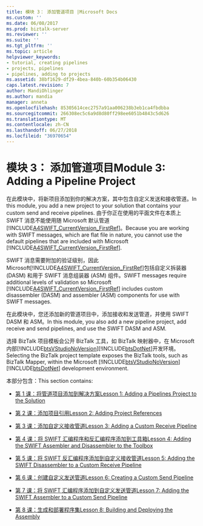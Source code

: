 ```yaml
---
title: 模块 3： 添加管道项目 |Microsoft Docs
ms.custom: ''
ms.date: 06/08/2017
ms.prod: biztalk-server
ms.reviewer: ''
ms.suite: ''
ms.tgt_pltfrm: ''
ms.topic: article
helpviewer_keywords:
- tutorial, creating pipelines
- projects, pipelines
- pipelines, adding to projects
ms.assetid: 38bf1629-df29-4bea-840b-60b354b06430
caps.latest.revision: 7
author: MandiOhlinger
ms.author: mandia
manager: anneta
ms.openlocfilehash: 85305614cec2757a91aa006238b3eb1ca4fbdbba
ms.sourcegitcommit: 266308ec5c6a9d8d80ff298ee6051b4843c5d626
ms.translationtype: MT
ms.contentlocale: zh-CN
ms.lasthandoff: 06/27/2018
ms.locfileid: "36970654"
---
```

# <a name="module-3-adding-a-pipeline-project"></a><span data-ttu-id="d7a87-102">模块 3： 添加管道项目</span><span class="sxs-lookup"><span data-stu-id="d7a87-102">Module 3: Adding a Pipeline Project</span></span>
<span data-ttu-id="d7a87-103">在此模块中，将新项目添加到你的解决方案，其中包含自定义发送和接收管道。</span><span class="sxs-lookup"><span data-stu-id="d7a87-103">In this module, you add a new project to your solution that contains your custom send and receive pipelines.</span></span> <span data-ttu-id="d7a87-104">由于你正在使用的平面文件在本质上 SWIFT 消息不能使用随 Microsoft 默认管道[!INCLUDE[A4SWIFT_CurrentVersion_FirstRef](../../includes/a4swift-currentversion-firstref-md.md)]。</span><span class="sxs-lookup"><span data-stu-id="d7a87-104">Because you are working with SWIFT messages, which are flat file in nature, you cannot use the default pipelines that are included with Microsoft [!INCLUDE[A4SWIFT_CurrentVersion_FirstRef](../../includes/a4swift-currentversion-firstref-md.md)].</span></span>  
  
 <span data-ttu-id="d7a87-105">SWIFT 消息需要附加的验证级别，因此 Microsoft[!INCLUDE[A4SWIFT_CurrentVersion_FirstRef](../../includes/a4swift-currentversion-firstref-md.md)]包括自定义拆装器 (DASM) 和用于 SWIFT 消息组装器 (ASM) 组件。</span><span class="sxs-lookup"><span data-stu-id="d7a87-105">SWIFT messages require additional levels of validation so Microsoft [!INCLUDE[A4SWIFT_CurrentVersion_FirstRef](../../includes/a4swift-currentversion-firstref-md.md)] includes custom disassembler (DASM) and assembler (ASM) components for use with SWIFT messages.</span></span>  
  
 <span data-ttu-id="d7a87-106">在此模块中，您还添加新的管道项目中，添加接收和发送管道，并使用 SWIFT DASM 和 ASM。</span><span class="sxs-lookup"><span data-stu-id="d7a87-106">In this module, you also add a new pipeline project, add receive and send pipelines, and use the SWIFT DASM and ASM.</span></span>  
  
 <span data-ttu-id="d7a87-107">选择 BizTalk 项目模板会公开 BizTalk 工具，如 BizTalk 映射器中，在 Microsoft 内部[!INCLUDE[btsVStudioNoVersion](../../includes/btsvstudionoversion-md.md)][!INCLUDE[btsDotNet](../../includes/btsdotnet-md.md)]开发环境。</span><span class="sxs-lookup"><span data-stu-id="d7a87-107">Selecting the BizTalk project template exposes the BizTalk tools, such as BizTalk Mapper, within the Microsoft [!INCLUDE[btsVStudioNoVersion](../../includes/btsvstudionoversion-md.md)][!INCLUDE[btsDotNet](../../includes/btsdotnet-md.md)] development environment.</span></span>  
  
 <span data-ttu-id="d7a87-108">本部分包含：</span><span class="sxs-lookup"><span data-stu-id="d7a87-108">This section contains:</span></span>  
  
-   [<span data-ttu-id="d7a87-109">第 1 课：将管道项目添加到解决方案</span><span class="sxs-lookup"><span data-stu-id="d7a87-109">Lesson 1: Adding a Pipelines Project to the Solution</span></span>](../../adapters-and-accelerators/accelerator-swift/lesson-1-adding-a-pipelines-project-to-the-solution.md)  
  
-   [<span data-ttu-id="d7a87-110">第 2 课：添加项目引用</span><span class="sxs-lookup"><span data-stu-id="d7a87-110">Lesson 2: Adding Project References</span></span>](../../adapters-and-accelerators/accelerator-swift/lesson-2-adding-project-references.md)  
  
-   [<span data-ttu-id="d7a87-111">第 3 课：添加自定义接收管道</span><span class="sxs-lookup"><span data-stu-id="d7a87-111">Lesson 3: Adding a Custom Receive Pipeline</span></span>](../../adapters-and-accelerators/accelerator-swift/lesson-3-adding-a-custom-receive-pipeline.md)  
  
-   [<span data-ttu-id="d7a87-112">第 4 课：将 SWIFT 汇编程序和反汇编程序添加到工具箱</span><span class="sxs-lookup"><span data-stu-id="d7a87-112">Lesson 4: Adding the SWIFT Assembler and Disassembler to the Toolbox</span></span>](../../adapters-and-accelerators/accelerator-swift/lesson-4-adding-the-swift-assembler-and-disassembler-to-the-toolbox.md)  
  
-   [<span data-ttu-id="d7a87-113">第 5 课：将 SWIFT 反汇编程序添加到自定义接收管道</span><span class="sxs-lookup"><span data-stu-id="d7a87-113">Lesson 5: Adding the SWIFT Disassembler to a Custom Receive Pipeline</span></span>](../../adapters-and-accelerators/accelerator-swift/lesson-5-adding-the-swift-disassembler-to-a-custom-receive-pipeline.md)  
  
-   [<span data-ttu-id="d7a87-114">第 6 课：创建自定义发送管道</span><span class="sxs-lookup"><span data-stu-id="d7a87-114">Lesson 6: Creating a Custom Send Pipeline</span></span>](../../adapters-and-accelerators/accelerator-swift/lesson-6-creating-a-custom-send-pipeline.md)  
  
-   [<span data-ttu-id="d7a87-115">第 7 课：将 SWIFT 汇编程序添加到自定义发送管道</span><span class="sxs-lookup"><span data-stu-id="d7a87-115">Lesson 7: Adding the SWIFT Assembler to a Custom Send Pipeline</span></span>](../../adapters-and-accelerators/accelerator-swift/lesson-7-adding-the-swift-assembler-to-a-custom-send-pipeline.md)  
  
-   [<span data-ttu-id="d7a87-116">第 8 课：生成和部署程序集</span><span class="sxs-lookup"><span data-stu-id="d7a87-116">Lesson 8: Building and Deploying the Assembly</span></span>](../../adapters-and-accelerators/accelerator-swift/lesson-8-building-and-deploying-the-assembly.md)